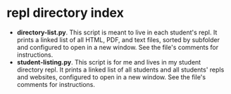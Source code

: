 # repl directory index

+ **directory-list.py**. This script is meant to live in each student's repl. It prints a linked list of all HTML, PDF, and text files, sorted by subfolder and configured to open in a new window. See the file's comments for instructions.
+ **student-listing.py**. This script is for me and lives in my student directory repl. It prints a linked list of all students and all students' repls and websites, configured to open in a new window. See the file's comments for instructions.
